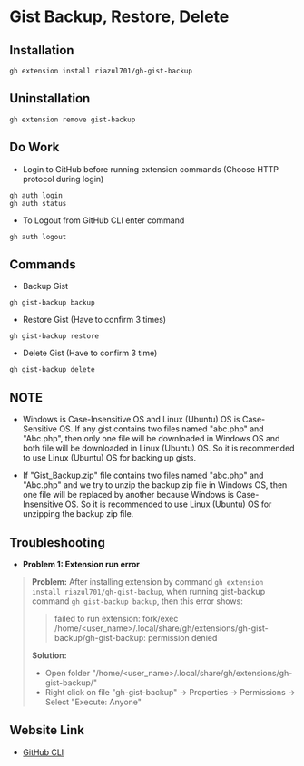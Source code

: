 # Gist Backup, Restore, Delete

## Installation

```shellscript
gh extension install riazul701/gh-gist-backup
```

## Uninstallation

```shellscript
gh extension remove gist-backup
```

## Do Work

* Login to GitHub before running extension commands (Choose HTTP protocol during login)
```shellscript
gh auth login
gh auth status
```

* To Logout from GitHub CLI enter command
```shellscript
gh auth logout
```

## Commands

* Backup Gist
```shellscript
gh gist-backup backup
```

* Restore Gist (Have to confirm 3 times)
```shellscript
gh gist-backup restore
```

* Delete Gist (Have to confirm 3 time)
```shellscript
gh gist-backup delete
```

## NOTE

* Windows is Case-Insensitive OS and Linux (Ubuntu) OS is Case-Sensitive OS. If any gist contains two files named "abc.php" and "Abc.php", then only one file will be downloaded in Windows OS and both file will be downloaded in Linux (Ubuntu) OS. So it is recommended to use Linux (Ubuntu) OS for backing up gists.

* If "Gist_Backup.zip" file contains two files named "abc.php" and "Abc.php" and we try to unzip the backup zip file in Windows OS, then one file will be replaced by another because Windows is Case-Insensitive OS. So it is recommended to use Linux (Ubuntu) OS for unzipping the backup zip file.

## Troubleshooting

* **Problem 1: Extension run error**

> **Problem:** After installing extension by command `gh extension install riazul701/gh-gist-backup`, when running gist-backup command `gh gist-backup backup`, then this error shows:
>> failed to run extension: fork/exec /home/<user_name>/.local/share/gh/extensions/gh-gist-backup/gh-gist-backup: permission denied
>
> **Solution:** 
> * Open folder "/home/<user_name>/.local/share/gh/extensions/gh-gist-backup/"
> * Right click on file "gh-gist-backup" -> Properties -> Permissions -> Select "Execute: Anyone"

## Website Link

* [GitHub CLI](https://cli.github.com/)